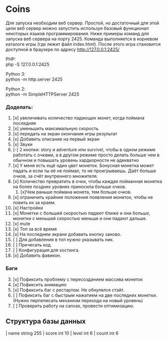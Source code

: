 # Coins

Для запуска необходим веб сервер. Простой, но достаточный для этой цели веб сервер можно запустить используя базовый функционал некоторых языков программирования. Ниже примеры команд для запуска веб сервера на порту 2425. Команда выполняется в корневом каталоге игры (где лежит файл index.html). После этого игра становится доступной в браузере по адресу http://127.0.0.1:2425/

PHP:  
php -S 127.0.0.1:2425

Python 3:  
python -m http.server 2425

Python 2:  
python -m SimpleHTTPServer 2425

### Доделать:

1.  [x] увеличивать количество падающих монет, когда поймана последняя
2.  [x] уменьшить максимальную скорость
3.  [x] передать на экран окончания игры результат
4.  [x] Добавить описание на первый экран
5.  [x] Звуки
6.  [-] 2 кнопки: story и adventure или survivel, чтобы в одном режиме работать с очками, а в другом режиме просто делать больше чем в обычном и повышать уровень хардкорности не адекватно
7.  [x] У меня есть ещё один цвет монеток. Бонусная монетка может падать и если ты её не поймал, то не проигрываешь. Даёт больше очков, за счёт внутреннего множителя.
8.  [x] Количество превратить в очки, чтобы каждая пойманная монетка на более поздних уровнях приносила больше очков.
    1. [x]Чем раньше поймана монета, тем больше очков.
9.  [x] ограничить крайние положения появления монеток, чтобы не ловить их за краем.
10. [x] Настройки
11. [x] Монетки с большей скоростью падают ближе и они больше, монетки с меньшей скоростью меньше и они падают дальше.
12. [x] mute
13. [x] Топ за всё время
14. [x] На последнем экране добавить кнопку заново.
15. [ ] Для добавления в топ нужно указывать ник.
16. [ ] Причесать код.
17. [ ] Конфигурация для хостинга.
18. [x] Добавить фавикон.

### Баги

3.  [x] Пофиксить проблему с пересозданием массива монеток
4.  [x] Пофиксить анимацию
5.  [x] Пофиксить баг с рестартом. Не обнулялся стэйт.
6.  [ ] Пофиксить баг с быстрым нажатием на две последних монетки. (Нужно перпеписать механизм перехода на новый уровень)
7.  [ ] Проверить работу на canvas, провести оптимизацию.

## Структура базы данных

| name string 255
| score int 10
| level int 6
| count int 6

